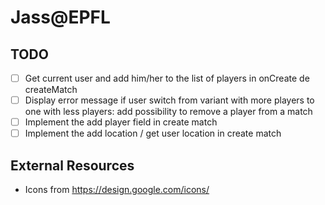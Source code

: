 # Jass@EPFL

## TODO

- [ ] Get current user and add him/her to the list of players in onCreate de createMatch
- [ ] Display error message if user switch from variant with more players to one with less players: add possibility to remove a player from a match
- [ ] Implement the add player field in create match
- [ ] Implement the add location / get user location in create match

## External Resources

- Icons from https://design.google.com/icons/

